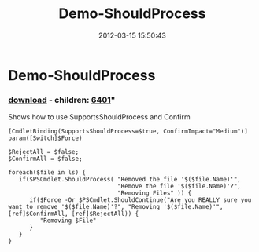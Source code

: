 ﻿---
pid:            3291
parent:         0
children:       6401
poster:         Joel Bennett
title:          Demo-ShouldProcess
date:           2012-03-15 15:50:43
format:         posh
---

# Demo-ShouldProcess

### [download](3291.ps1) - children: [6401](6401.md)"

Shows how to use SupportsShouldProcess and Confirm

```posh
[CmdletBinding(SupportsShouldProcess=$true, ConfirmImpact="Medium")]
param([Switch]$Force)

$RejectAll = $false;
$ConfirmAll = $false;

foreach($file in ls) {
   if($PSCmdlet.ShouldProcess( "Removed the file '$($file.Name)'",
                               "Remove the file '$($file.Name)'?",
                               "Removing Files" )) {
      if($Force -Or $PSCmdlet.ShouldContinue("Are you REALLY sure you want to remove '$($file.Name)'?", "Removing '$($file.Name)'", [ref]$ConfirmAll, [ref]$RejectAll)) {
         "Removing $File"
      }
   }
}
```
